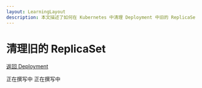 ```yaml
---
layout: LearningLayout
description: 本文描述了如何在 Kubernetes 中清理 Deployment 中旧的 ReplicaSet
---
```


# 清理旧的 ReplicaSet

[返回 Deployment](./#deployment-概述)

<el-tabs type="border-card">

<el-tab-pane label="使用 kubectl 更新 Deployment">
正在撰写中

</el-tab-pane>

<el-tab-pane label="使用 Kuboard 更新 Deployment">
正在撰写中

</el-tab-pane>

</el-tabs>
